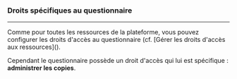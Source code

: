 ### Droits spécifiques au questionnaire

---

Comme pour toutes les ressources de la plateforme, vous pouvez configurer les droits d'accès au questionnaire \(cf. [Gérer les droits d'accès aux ressources](\).

Cependant le questionnaire possède un droit d'accès qui lui est spécifique : **administrer les copies**.

